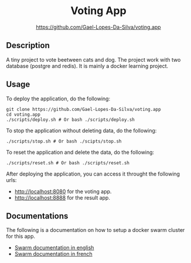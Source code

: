 <div align="center">
	<h1>Voting App</h1>
    <a href="https://github.com/Gael-Lopes-Da-Silva/voting.app">https://github.com/Gael-Lopes-Da-Silva/voting.app</a>
</div>


Description
------------------------------------------------------------------

A tiny project to vote beetween cats and dog. The project work with two database (postgre and redis). It is mainly a docker learning project.


Usage
------------------------------------------------------------------

To deploy the application, do the following:
~~~
git clone https://github.com/Gael-Lopes-Da-Silva/voting.app
cd voting.app
./scripts/deploy.sh # Or bash ./scripts/deploy.sh
~~~

To stop the application without deleting data, do the following:
~~~
./scripts/stop.sh # Or bash ./scipts/stop.sh
~~~

To reset the application and delete the data, do the following:
~~~
./scripts/reset.sh # Or bash ./scripts/reset.sh
~~~

After deploying the application, you can access it throught the following urls:
- [http://localhost:8080](http://localhost:8080) for the voting app.
- [http://localhost:8888](http://localhost:8888) for the result app.


Documentations
------------------------------------------------------------------

The following is a documentation on how to setup a docker swarm cluster for this app.
- [Swarm documentation in english](./docs/SWARM_EN.md)
- [Swarm documentation in french](./docs/SWARM_FR.md)
